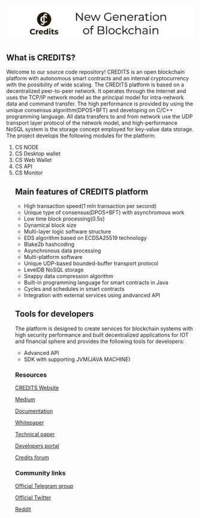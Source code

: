 <img src="https://github.com/CREDITSCOM/Documentation/blob/master/Src/banner_2.jpg" align="center">
<h2>What is CREDITS?</h2>
<p>Welcome to our source code repository! CREDITS is an open blockchain platform with autonomous smart contracts and an internal cryptocurrency with the possibility of wide scaling. 
The CREDITS platform is based on  a decentralized  peer-to-peer network. It operates through the Internet and uses the TCP/IP network model as the principal model for intra-network data and command transfer. The high performance is provided by using the unique consensus algorithm(DPOS+BFT) and developing on C/C++ programming language. All data transfers to and from network use the UDP transport layer protocol of the network model, and high-performance NoSQL system is the storage concept employed for key-value data storage.
The project develops the following modules for the platform:</p>
<ol type='1'>
<li>CS NODE</li>
<li>CS Desktop wallet</li>
<li>CS Web Wallet</li>
<li>CS API</li>
<li>CS Monitor</li>
<h2>Main features of CREDITS platform</h2>
<ul>
<li>High transaction speed(1 mln transaction per second)</li>
<li>Unique type of consensus(DPOS+BFT) with asynchromous work</li>
<li>Low time block processing(0.5s)</li>
<li>Dynamical block size</li>
<li>Multi-layer logic software structure</li>
<li>EDS algorithm based on ECDSA25519 technology</li>
<li>Blake2b hashcoding</li>
<li>Asynchronous data processing</li>
<li>Multi-platform software</li>
<li>Unique UDP-based bounded-buffer transport protocol</li>
<li>LevelDB NoSQL storage</li>
<li>Snappy data compression algorithm</li>
<li>Built-in programming language for smart contracts in Java</li>
<li>Cycles and schedules in smart contracts</li>
<li>Integration with external services using andvanced API</li>
</ul>
<h2>Tools for developers</h2>
<p>The platform is designed to create services for blockchain systems with high security performance and built decentralized applications for IOT and financial sphere and provides the following tools for developers:</p>
<ul>
<li>Advanced API</li>
<li>SDK with supporting JVM(JAVA MACHINE)</li>
</ul>
<h3>Resources</h3>

<a href="website" src="https://credits.com//">CREDITS Website</a>

<a href="Medium" src="https://medium.com/@credits">Medium</a>

<a href="Documentation" src="https://github.com/CREDITSCOM/DOCUMENTATION">Documentation</a>

<a href="Whitepaper" src="https://github.com/CREDITSCOM/DOCUMENTATION/blob/master/WhitePaper%20CREDITS%20Eng.pdf">Whitepaper</a>

<a href="Technical paper" src="https://github.com/CREDITSCOM/DOCUMENTATION/blob/master/TechnicalPaper%20CREDITS%20Eng.pdf">Technical paper</a>

<a href="Developers portal" src="https://developers.credits.com/">Developers portal</a>

<a href="Credits forum" src="http://forum.credits.com/">Credits forum</a>

<h3>Community links</h3>

<a href="Official Telegram group" src="https://t.me/creditscom">Official Telegram group</a>

<a href="Official Twitter" src="https://twitter.com/creditscom">Official Twitter</a>

<a href="Reddit" src="https://www.reddit.com/r/CreditsOfficial/">Reddit</a>



